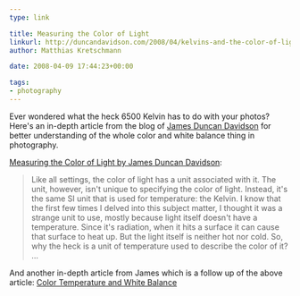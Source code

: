 ```yaml
---
type: link

title: Measuring the Color of Light
linkurl: http://duncandavidson.com/2008/04/kelvins-and-the-color-of-light.html
author: Matthias Kretschmann

date: 2008-04-09 17:44:23+00:00

tags:
- photography
---
```


Ever wondered what the heck 6500 Kelvin has to do with your photos? Here's an in-depth article from the blog of [James Duncan Davidson](http://duncandavidson.com/blog/) for better understanding of the whole color and white balance thing in photography.

[Measuring the Color of Light by James Duncan Davidson](http://duncandavidson.com/2008/04/kelvins-and-the-color-of-light.html):

> Like all settings, the color of light has a unit associated with it. The unit, however, isn't unique to specifying the color of light. Instead, it's the same SI unit that is used for temperature: the Kelvin. I know that the first few times I delved into this subject matter, I thought it was a strange unit to use, mostly because light itself doesn't have a temperature. Since it's radiation, when it hits a surface it can cause that surface to heat up. But the light itself is neither hot nor cold. So, why the heck is a unit of temperature used to describe the color of it? ...

And another in-depth article from James which is a follow up of the above article:
[Color Temperature and White Balance](http://duncandavidson.com/2008/04/color-temperature-and-sensors.html)
